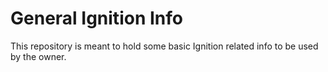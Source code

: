 # General Ignition Info
This repository is meant to hold some basic Ignition related info to be used by the owner.
